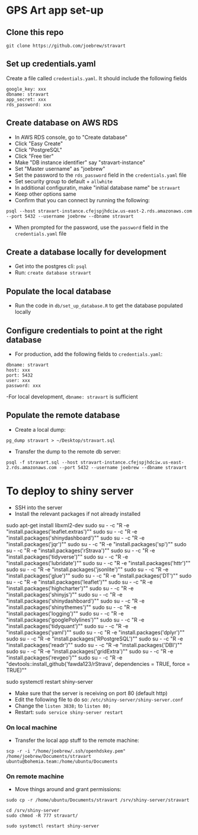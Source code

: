 # GPS Art app set-up

## Clone this repo

```
git clone https://github.com/joebrew/stravart
```

## Set up credentials.yaml

Create a file called `credentials.yaml`. It should include the following fields
```
google_key: xxx
dbname: stravart
app_secret: xxx
rds_password: xxx
```

## Create database on AWS RDS
- In AWS RDS console, go to "Create database"
- Click "Easy Create"
- Click "PostgreSQL"
- Click "Free tier"
- Make "DB instance identifier" say "stravart-instance"
- Set "Master username" as "joebrew"
- Set the password to the `rds_password` field in the `credentials.yaml` file
- Set security group to default + `allwhite`
- In additional configuratin, make "initial database name" be `stravart`
- Keep other options same
- Confirm that you can connect by running the following:
```
psql --host stravart-instance.cfejspjhdciw.us-east-2.rds.amazonaws.com --port 5432 --username joebrew --dbname stravart
```
- When prompted for the password, use the `password` field in the `credentials.yaml` file

## Create a database locally for development
- Get into the postgres cli: `psql`
- Run: `create database stravart`

## Populate the local database
- Run the code in `db/set_up_database.R` to get the database populated locally

## Configure credentials to point at the right database
- For production, add the following fields to `credentials.yaml`:

```
dbname: stravart
host: xxx
port: 5432
user: xxx
password: xxx
```
-For local development, `dbname: stravart` is sufficient

## Populate the remote database

- Create a local dump:
```
pg_dump stravart > ~/Desktop/stravart.sql
```

- Transfer the dump to the remote db server:
```
psql -f stravart.sql --host stravart-instance.cfejspjhdciw.us-east-2.rds.amazonaws.com --port 5432 --username joebrew --dbname stravart
```
# To deploy to shiny server

- SSH into the server
- Install the relevant packages if not already installed

sudo apt-get install libxml2-dev
sudo su - -c "R -e \"install.packages('leaflet.extras')\""
sudo su - -c "R -e \"install.packages('shinydashboard')\""
sudo su - -c "R -e \"install.packages('jqr')\""
sudo su - -c "R -e \"install.packages('sp')\""
sudo su - -c "R -e \"install.packages('rStrava')\""
sudo su - -c "R -e \"install.packages('tidyverse')\""
sudo su - -c "R -e \"install.packages('lubridate')\""
sudo su - -c "R -e \"install.packages('httr')\""
sudo su - -c "R -e \"install.packages('jsonlite')\""
sudo su - -c "R -e \"install.packages('glue')\""
sudo su - -c "R -e \"install.packages('DT')\""
sudo su - -c "R -e \"install.packages('leaflet')\""
sudo su - -c "R -e \"install.packages('highcharter')\""
sudo su - -c "R -e \"install.packages('shinyjs')\""
sudo su - -c "R -e \"install.packages('shinydashboard')\""
sudo su - -c "R -e \"install.packages('shinythemes')\""
sudo su - -c "R -e \"install.packages('logging')\""
sudo su - -c "R -e \"install.packages('googlePolylines')\""
sudo su - -c "R -e \"install.packages('tidyquant')\""
sudo su - -c "R -e \"install.packages('yaml')\""
sudo su - -c "R -e \"install.packages('dplyr')\""
sudo su - -c "R -e \"install.packages('RPostgreSQL')\""
sudo su - -c "R -e \"install.packages('readr')\""
sudo su - -c "R -e \"install.packages('DBI')\""
sudo su - -c "R -e \"install.packages('gridExtra')\""
sudo su - -c "R -e \"install.packages('revgeo')\""
sudo su - -c "R -e \"devtools::install_github('fawda123/rStrava', dependencies = TRUE, force = TRUE)\""



sudo systemctl restart shiny-server

- Make sure that the server is receiving on port 80 (default http)
- Edit the following file to do so: `/etc/shiny-server/shiny-server.conf`
- Change the `listen 3838;` to `listen 80;`
- Restart: `sudo service shiny-server restart`

### On local machine

- Transfer the local app stuff to the remote machine:
```
scp -r -i "/home/joebrew/.ssh/openhdskey.pem" /home/joebrew/Documents/stravart ubuntu@bohemia.team:/home/ubuntu/Documents
```

### On remote machine

- Move things around and grant permissions:

```
sudo cp -r /home/ubuntu/Documents/stravart /srv/shiny-server/stravart

cd /srv/shiny-server
sudo chmod -R 777 stravart/

sudo systemctl restart shiny-server
```

